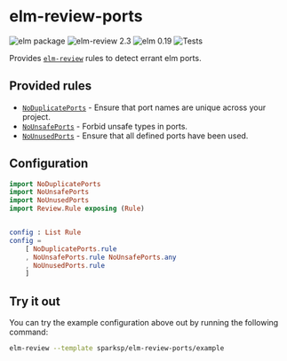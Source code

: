 # elm-review-ports

![elm package](https://img.shields.io/elm-package/v/sparksp/elm-review-ports)
![elm-review 2.3](https://img.shields.io/badge/elm--review-2.3-%231293D8)
![elm 0.19](https://img.shields.io/badge/elm-0.19-%231293D8)
![Tests](https://github.com/sparksp/elm-review-ports/workflows/Tests/badge.svg)

Provides [`elm-review`](https://package.elm-lang.org/packages/jfmengels/elm-review/latest/) rules to detect errant elm ports.

## Provided rules

- [`NoDuplicatePorts`](https://package.elm-lang.org/packages/sparksp/elm-review-ports/1.3.0/NoDuplicatePorts) - Ensure that port names are unique across your project.
- [`NoUnsafePorts`](https://package.elm-lang.org/packages/sparksp/elm-review-ports/1.3.0/NoUnsafePorts) - Forbid unsafe types in ports.
- [`NoUnusedPorts`](https://package.elm-lang.org/packages/sparksp/elm-review-ports/1.3.0/NoUnusedPorts) - Ensure that all defined ports have been used.


## Configuration

```elm
import NoDuplicatePorts
import NoUnsafePorts
import NoUnusedPorts
import Review.Rule exposing (Rule)


config : List Rule
config =
    [ NoDuplicatePorts.rule
    , NoUnsafePorts.rule NoUnsafePorts.any
    , NoUnusedPorts.rule
    ]
```


## Try it out

You can try the example configuration above out by running the following command:

```bash
elm-review --template sparksp/elm-review-ports/example
```
